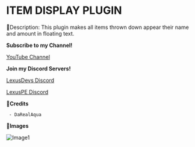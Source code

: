 # ITEM DISPLAY PLUGIN


 📜Description: This plugin makes all items thrown down appear their name and amount in floating text.





 **Subscribe to my Channel!**

 [YouTube Channel](http://youtube.lexuspe.xyz)





 **Join my Discord Servers!**

 [LexusDevs Discord](https://discord.gg/nzTwkXM)

 [LexusPE Discord](http://discord.lexuspe.xyz)

 

 **👥Credits**
```
 - DaRealAqua
```


 **📸Images**
 
 ![Image1](https://cdn.discordapp.com/attachments/508242454173057025/781230219973361694/IMG_0819.jpg)
